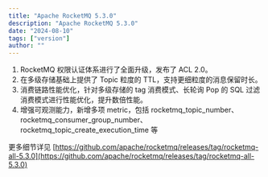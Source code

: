 ```yaml
---
title: "Apache RocketMQ 5.3.0"
description: "Apache RocketMQ 5.3.0"
date: "2024-08-10"
tags: ["version"]
author: ""
---
```


1. RocketMQ 权限认证体系进行了全面升级，发布了 ACL 2.0。
2. 在多级存储基础上提供了 Topic 粒度的 TTL，支持更细粒度的消息保留时长。
3. 消费链路性能优化，针对多级存储的 tag 消费模式、长轮询 Pop 的 SQL 过滤消费模式进行性能优化，提升数倍性能。
4. 增强可观测能力，新增多项 metric，包括 rocketmq_topic_number、rocketmq_consumer_group_number、rocketmq_topic_create_execution_time 等

更多细节详见 [https://github.com/apache/rocketmq/releases/tag/rocketmq-all-5.3.0](https://github.com/apache/rocketmq/releases/tag/rocketmq-all-5.3.0)
